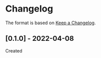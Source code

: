 # Changelog
The format is based on [Keep a Changelog](https://keepachangelog.com/en/1.0.0/).

## [0.1.0] - 2022-04-08
Created

